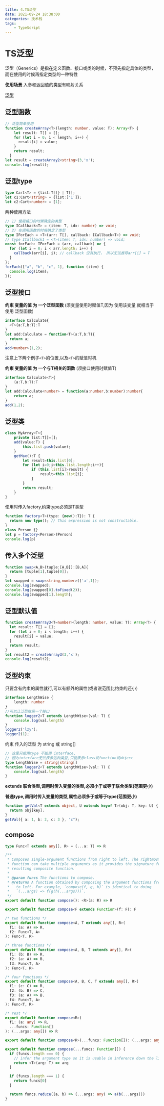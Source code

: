 ```yaml
---
title: 4.TS泛型
date: 2021-09-24 18:38:00
categories: 技术栈
tags: 
    - TypeScript
---
```


# TS泛型<T>

泛型（Generics）是指在定义函数、接口或类的时候，不预先指定具体的类型，
而在使用的时候再指定类型的一种特性

__使用场景__ 入参和返回值的类型有映射关系

[泛型](http://zhufengpeixun.com/advance/typescript/7.html#%E4%B8%80-%E6%8C%87%E5%AE%9A%E5%87%BD%E6%95%B0%E5%8F%82%E6%95%B0%E7%B1%BB%E5%9E%8B)

## 泛型函数
```ts
// 泛型简单使用
function createArray<T>(length: number, value: T): Array<T> {
    let result: T[] = [];
    for (let i = 0; i < length; i++) {
      result[i] = value;
    }
    return result;
  }
let result = createArray2<string>(3,'x');
console.log(result);
```

## 泛型type

```ts
type Cart<T> = {list:T[]} | T[];
let c1:Cart<string> = {list:['1']};
let c2:Cart<number> = [1];
```

两种使用方法
```ts
// 1) 使用接口的时候确定的类型
type ICallback<T> = (item: T, idx: number) => void;
// 2) 在调用函数的时候确定了类型
type IForEach = <T>(arr: T[], callback: ICallback<T>) => void;
// type ICallback1 = <T>(item: T, idx: number) => void;
const forEach: IForEach = (arr, callback) => {
  for (let i = 0; i < arr.length; i++) {
    callback(arr[i], i); // callback 没有执行， 所以无法推导arr[i] = T
  }
};
forEach(["a", "b", "c", 1], function (item) {
  console.log(item);
});
```

## 泛型接口

__约束 变量的值 为 一个泛型函数__
(须变量使用时赋值T,因为 使用该变量 就相当于 使用 泛型函数)
```ts
interface Calculate{
  <T>(a:T,b:T):T
}
let add:Calculate = function<T>(a:T,b:T){
  return a;
}
add<number>(1,2);
```
注意上下两个例子`<T>`的位置,以及`<T>`的赋值时机

__约束 变量的值 为 一个与T相关的函数__
(须接口使用时赋值T)
```ts
interface Calculate<T>{
    (a:T,b:T):T
}
let add:Calculate<number> = function(a:number,b:number):number{
    return a;
}
add(1,2);
```

## 泛型类
```ts
class MyArray<T>{
    private list:T[]=[];
    add(value:T) {
        this.list.push(value);
    }
    getMax():T {
        let result=this.list[0];
        for (let i=0;i<this.list.length;i++){
            if (this.list[i]>result) {
                result=this.list[i];
            }
        }
        return result;
    }
}
```

使用时传入factory<T>,约束type必须是T类型
```ts
function factory<T>(type: {new():T}): T {
  return new type(); // This expression is not constructable.
}
class Person {}
let p = factory<Person>(Person)
console.log(p)
```

## 传入多个泛型

```ts
function swap<A,B>(tuple:[A,B]):[B,A]{
  return [tuple[1],tuple[0]];
}
let swapped = swap<string,number>(['a',1]);
console.log(swapped);
console.log(swapped[0].toFixed(2));
console.log(swapped[1].length);
```

## 泛型默认值

```ts
function createArray3<T=number>(length: number, value: T): Array<T> {
  let result: T[] = [];
  for (let i = 0; i < length; i++) {
    result[i] = value;
  }
  return result;
}
let result2 = createArray3(3,'x');
console.log(result2);
```

## 泛型约束

只要含有约束的属性就行,可以有额外的属性(或者说范围比约束的还小)
```ts
interface LengthWise {
    length: number
}
//可以让泛型继承一个接口
function logger2<T extends LengthWise>(val: T) {
    console.log(val.length)
}
logger2('lzy');
logger2(1);
```

约束 传入的泛型 为 string 或 string[]
```ts
// 这里只能用type 不能用 interface,
// 因为interface无法表示这种类型,只能表示class或function或object
type LengthWise = string|string[]
function logger2<T extends LengthWise>(val: T) {
    console.log(val.length)
}
```

__extends 联合类型,调用时传入变量的类型,必须小于或等于联合类型(范围更小)__

__普通type,调用时传入变量的类型,属性必须多于或等于type(范围更小)__
```ts
function getVal<T extends object, U extends keyof T>(obj: T, key: U) {
  return obj[key];
}
getVal({ a: 1, b: 2, c: 3 }, "c");
```

## compose
```ts
type Func<T extends any[], R> = (...a: T) => R

/**
 * Composes single-argument functions from right to left. The rightmost
 * function can take multiple arguments as it provides the signature for the
 * resulting composite function.
 *
 * @param funcs The functions to compose.
 * @returns A function obtained by composing the argument functions from right
 *   to left. For example, `compose(f, g, h)` is identical to doing
 *   `(...args) => f(g(h(...args)))`.
 */
export default function compose(): <R>(a: R) => R

export default function compose<F extends Function>(f: F): F

/* two functions */
export default function compose<A, T extends any[], R>(
  f1: (a: A) => R,
  f2: Func<T, A>
): Func<T, R>

/* three functions */
export default function compose<A, B, T extends any[], R>(
  f1: (b: B) => R,
  f2: (a: A) => B,
  f3: Func<T, A>
): Func<T, R>

/* four functions */
export default function compose<A, B, C, T extends any[], R>(
  f1: (c: C) => R,
  f2: (b: B) => C,
  f3: (a: A) => B,
  f4: Func<T, A>
): Func<T, R>

/* rest */
export default function compose<R>(
  f1: (a: any) => R,
  ...funcs: Function[]
): (...args: any[]) => R

export default function compose<R>(...funcs: Function[]): (...args: any[]) => R

export default function compose(...funcs: Function[]) {
  if (funcs.length === 0) {
    // infer the argument type so it is usable in inference down the line
    return <T>(arg: T) => arg
  }

  if (funcs.length === 1) {
    return funcs[0]
  }

  return funcs.reduce((a, b) => (...args: any) => a(b(...args)))
}
```